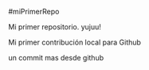 #miPrimerRepo

Mi primer repositorio. yujuu!

Mi primer contribución local para Github

un commit mas desde github

